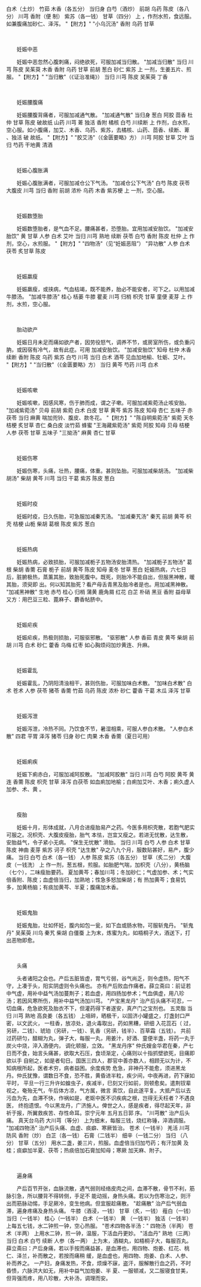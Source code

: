 <!-- { "loadSidebar": true } -->
白术（土炒） 竹茹 木香（各五分） 当归身 白芍（酒炒） 前胡 乌药 陈皮（各八分） 川芎 香附（便 
制） 紫苏（各一钱） 甘草（四分） 
上 ，作剂水煎，食远服。如兼腹痛加砂仁、泽泻。 
"【附方】" 
"小乌沉汤" 
香附 乌药 甘草 



　　


　　妊娠中恶


　　妊娠中恶忽然心腹刺痛，闷绝欲死，可服加减当归散。 
"加减当归散" 
当归 川芎 陈皮 吴茱萸 木香 香附 乌药 甘草 前胡 葱白 砂仁 紫苏 
上 一剂，生姜五片、煎服。 
"【附方】" 
"当归散"（《证治准绳》） 
当归 川芎 陈皮 吴茱萸 丁香 



　　


　　妊娠腰腹痛


　　妊娠腰腹背痛者，可服加减通气散。 
"加减通气散" 
当归身 葱白 阿胶 茴香 杜仲 甘草 陈皮 破故纸 山药 川芎 萆 独活 香附 橘核 白芍 川续断 
上 作剂，白水煎，空心服。如小腹痛，加艾、木香、乌药、紫苏，去橘核、山药、茴香、续断、萆 、独活 破 
故纸。 
"【附方】" 
"胶艾汤"（《金匮要略》方） 
川芎 阿胶 甘草 艾叶 当归 芍药 干地黄 清酒 



　　


　　妊娠心腹胀满


　　妊娠心腹胀满者，可服加减仓公下气汤。 
"加减仓公下气汤" 
白芍 陈皮 茯苓 大腹皮 川芎 当归 香附 前胡 浓朴 乌药 木香 紫苏梗 
上 一剂，空心服。 



　　


　　妊娠数堕胎


　　妊娠数堕胎者，是气血不足。腰痛甚者，恐堕胎。宜用加减安胎饮。 
"加减安胎饮" 
黄 甘草 人参 白术 艾叶 当归 川芎 熟地 续断 茯苓 白芍 香附 陈皮 杜仲 
上 作剂，空心，水煎服。 
"【附方】" 
"四物汤"（见“妊娠恶阻”） 
"异功散" 
人参 白术 茯苓 炙甘草 陈皮 



　　


　　妊娠羸瘦


　　妊娠羸瘦，或挟病，气血枯竭，既不能养，胎必不能安者，可下之。以用加减牛膝汤。 
"加减牛膝汤" 
桂心 栝蒌 牛膝 瞿麦 川芎 归梢 枳壳 甘草 童便 麦芽 
上 作剂，水煎，空心服。 



　　


　　胎动欲产


　　妊娠日月未足而痛如欲产者，因劳役怒气，调养不节，或房室所伤，或负重闪肭，或因宿有冷气，故有此症。可用 
加减安胎饮。 
"加减安胎饮" 
知母 杜仲 木香 续断 香附 陈皮 乌药 紫苏 白芍 川芎 当归 白术 酒芩 
见血加地榆、牡蛎、艾叶。 
"【附方】" 
"当归散"（《金匮要略》方） 
当归 黄芩 芍药 川芎 白术 



　　


　　妊娠咳嗽


　　妊娠咳嗽，因感风寒，伤于肺而成，谓之子嗽。可服加减紫菀汤止咳安胎。 
"加减紫菀汤" 
贝母 前胡 紫菀 白术 白皮 甘草 黄芩 紫苏 陈皮 知母 杏仁 五味子 赤茯苓 当归 麻黄 
喘加兜铃、腹皮、款冬花。 
"【附方】" 
"陈自明紫菀汤" 
紫菀 天冬 桔梗 炙甘草 杏仁 桑白皮 淡竹茹 蜂蜜 
"王海藏紫菀汤" 
紫菀 阿胶 知母 贝母 桔梗 人参 茯苓 甘草 五味子 
"三拗汤" 
麻黄 杏仁 甘草 



　　


　　妊娠伤寒


　　妊娠伤寒，头痛，壮热，腰痛，体重。甚则坠胎。可服加减柴胡汤。 
"加减柴胡汤" 
柴胡 黄芩 川芎 当归 干葛 紫苏 陈皮 葱白 



　　


　　妊娠时疫


　　妊娠时疫，日久伤胎，可急服加减秦艽汤。 
"加减秦艽汤" 
秦艽 前胡 黄芩 枳壳 桔梗 山栀 柴胡 葛根 陈皮 紫苏 葱白 



　　


　　妊娠热病


　　妊娠热病，必致损胎，可服加减栀子五物汤安胎清热。 
"加减栀子五物汤" 
葛根 柴胡 香薷 石膏 栀子 前胡 黄芩 陈皮 知母 麦冬 甘草 葱白 
妊娠热病，六七日后，脏腑极热，蒸薰其胎，致胎死腹中。既死，则胎冷不能自出，但服黑神散，暖其胎，须臾即 
出。何以知其胎死？看产母舌青黑及胎冷者是也。用加减黑神散。 
"加减黑神散" 
生地 赤芍 桂心 归梢 蒲黄 鹿角屑 红花 白芷 朴硝 黑豆 香附 益母草 
又方：用巴豆三粒、蓖麻子、麝香帖脐中。 



　　


　　妊娠疟疾


　　妊娠疟疾，热极则损胎，可服驱邪散。 
"驱邪散" 
人参 香茹 青皮 黄芩 柴胡 前胡 川芎 白术 砂仁 藿香 乌梅 红枣 
如心胸烦闷加炒黄连、升麻。 



　　


　　妊娠霍乱


　　妊娠霍乱，乃阴阳清浊相干，甚则伤胎，可服加味白术散。 
"加味白术散" 
白术 苍术 人参 茯苓 猪苓 香薷 竹茹 乌药 陈皮 浓朴 砂仁 藿香 干葛 木瓜 泽泻 甘草 



　　


　　妊娠泻泄


　　妊娠泻泄，冷热不同。乃饮食不节，暑湿相乘，可服人参白术散。 
"人参白术散" 
四君 平胃 泽泻 猪苓 归身 砂仁 肉果 木香 香薷（夏日可用） 



　　


　　妊娠痢疾


　　妊娠下痢赤白，可服加减阿胶散。 
"加减阿胶散" 
当归 川芎 白芍 阿胶 黄芩 黄连 香薷 陈皮 枳壳 甘草 泽泻 白茯苓 
如血痢加地榆；白痢加艾叶、木香；痢久虚人加参、术、黄 。 



　　


　　瘦胎


　　妊娠十月，形体成就，八月合进瘦胎易产之药。今医多用枳壳散，若胞气肥实可服之。况枳壳、大腹皮瘦胎，胎气 
本怯，岂宜又瘦之。若进无忧散，达生散，安胎益气，令子紧小无病。 
"保生无忧散" 
滑胎。 
当归 川芎 白芍 人参 白术 甘草 陈皮 神曲 麦芽 紫苏 诃子 枳壳 
"达生散" 
孕之八九个月，服数贴甚好，易产，腹少痛。 
当归 白芍 白术（各一钱） 人参 陈皮 紫苏（各五分） 甘草（炙二分） 大腹皮（一钱洗） 
上 作一剂，葱五根，煎服。如胎肥气喘，加枳壳（八分），黄杨脑（七个），二味瘦胎要药。 
夏加黄芩；春加川芎；冬加砂仁；气虚加参、术；气实倍香附、陈皮；血虚倍当归，加熟地；性急多怒加柴胡；有 
热加黄芩；食易饥多，加黄杨脑；有痰加黄芩、半夏；腹痛加木香。 



　　


　　妊娠鬼胎


　　妊娠鬼胎，壮如怀妊，腹内如包一瓮，如下血或肠水物，可服斩鬼丹。 
"斩鬼丹" 
吴茱萸 川乌 秦艽 柴胡 白僵蚕 
上为末，炼蜜为丸，如梧桐子大，酒送下，打出恶物即愈。 



　　


　　头痛


　　头者诸阳之会也。产后五脏皆虚，胃气亏弱，谷气尚乏，则令虚热，阳气不守，上凑于头，阳实阴虚则令头痛也。 
亦有产后败血作痛者。薛立斋曰：前证若中气虚，用补中益气汤加蔓荆子；若血虚，用四扬加参术；气血俱虚，用八珍 
汤；若因风寒所伤，用补中益气汤加川芎。 
"产宝黑龙丹" 
治产后头痛不可忍，一切血痛，危急欲死及胎衣不下，但灌药得下者遂安，真产门之宝剂也。 
五灵脂 当归 川芎 熟地 高良姜（各五钱） 
上咀碎，晒极干，以固济小罐盛之，灯盏封口严密，以文武火， 一柱香，放凉处，退火毒取出，药如黑糟，研细 
入花蕊石（ 过，另研，二钱）、琥珀（另研，一钱）、乳香（另研，钱半）、百草霜（五钱）。 
共前 过药研匀，醋糊为丸，弹子大，每服一丸，用姜汁，好酒、童便半盏，将药一丸于炭火中烧，淬入酒便内， 
调化顿服，立效。 
"黑龙丹序" 
仲氏嫂金华君在秦，产七日而不食，始言头痛甚，欲取大石压，食顷渐定，心痛则以十指抓壁欲死，目痛即欲以手 
自剜之，如是者旬日。国医三四人，郡官中善亦数人，相顾无以为计，不知病根所起，医者术穷，病者益困。余度疾势 
危急，非神丹不能愈，须进黑龙丹。仲氏犹豫，谓数日不食，恐不胜，黄昏进半粒，疾少间，中夜再进，药下寐如平时， 
平旦一行三升许如蝗虫子，疾减半，巳刻又行如前，则顿愈矣。遣荆钗辈视之，奄殆无气，午后体方凉，气方属，微言 
索饮，自此遂平复。大抵产后以去污血为先，血滞不快，作祸如是，老妪中医不识疾病之根，岂得无夭枉者？不遇良医， 
终抱遗恨。今以黑龙丹，广济施人。俾世之人，感是疾者，得尽起天年，非祈于报，所翼救疾苦、存性命耳。崇宁元年 
五月五日郭 序。 
"川芎散" 
治产后头痛。 
真天台乌药 大川芎（等分） 
上为细末，每服三钱，烧红称锤，淬酒调服。 
"加减四物汤" 
治产后头痛、血虚、痰癖、寒厥皆治。 
苍术（一钱半） 羌活 川芎 防风 香附（炒） 白芷（各一钱） 石膏（二钱半） 细辛（一钱二分） 当归 
（八分） 甘草（五分） 
用水二盏，姜三片，煎服。血虚倍当归加芍药；有汗加黄 及桂；痰癖加半夏、茯苓；热痰倍加石膏加知母；寒厥 
加天麻、附子。 



　　


　　遍身痛


　　产后百节开张，血脉流散，遇气弱则经络皮肉之间，血滞不散，骨节不利，筋脉引急，所以腰背不得转侧，手足不 
能动摇，身热头痛。若以为伤寒治之，则汗出而筋脉动惕，手足厥冷，变生他病。但宜服趁痛散。 
"趁痛散" 
治产后气弱血滞，遍身疼痛及身热头痛。 
牛膝（酒浸，一钱） 甘草（炙，一钱） 薤白（一钱） 当归（一钱半） 桂心（一钱半） 白术（一钱半） 黄 
（一钱半） 独活（一钱半） 
上每五七钱，水二钟煎一钟，空心热服。 
"苍术四物各半汤：" 
四物汤（半两） 苍术（半两） 
上用水二钟，煎一钟，温服，下活血丹更妙。 
"活血丹" 
熟地（三两） 当归 白术 白芍 续断 人参（各一两） 
上为末，酒糊丸，如梧桐子大，每服百丸。 
薛立斋曰：产后身痛，若以手按而痛益甚，是血滞也，用四物、炮姜、红花、桃仁、泽兰，补而散之，若按而痛稍 
缓，是血虚也，用四物、炮姜、白术、人参、补而养之。 
一产妇，身痛发热，不食，烦燥不寐，盗汗，服解散行血之药，不时昏愦，六脉洪大如无，用补中益气加炮姜、半 
夏、一服顿减，又二服寝食甘美，但背强而疼，用八珍散，大补汤，调理而安。 
